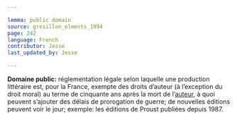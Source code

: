 ```yaml
---

lemma: public domain
source: gresillon_elments_1994
page: 242
language: French
contributor: Jesse
last_updated_by: Jesse

---
```

**Domaine public:** réglementation légale selon laquelle une production littéraire est, pour la France, exempte des droits d’auteur (à l’exception du droit moral) au terme de cinquante ans après la mort de l’[auteur](author.html), à quoi peuvent s’ajouter des délais de prorogation de guerre; de nouvelles éditions peuvent voir le jour; exemple: les éditions de Proust publiées depuis 1987.

